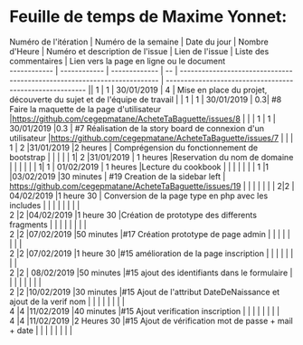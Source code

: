 # Feuille de temps de Maxime Yonnet:

Numéro de l'itération  | Numéro de la semaine | Date du jour  | Nombre d'Heure |  Numéro et description de l'issue |  Lien de l'issue | Liste des commentaires |  Lien vers la page en ligne ou le document  
------------  | ------------  | ------------- | -- | ------------------------------------------------------------------------ |  --------------------------------------------------------  ||
1             | 1              |  30/01/2019    | 4  |  Mise en place du projet, découverte du sujet et de l'équipe de travail  |    |
1             | 1              |  30/01/2019    | 0.3|  #8 Faire la maquette de la page d'utilisateur  |https://github.com/cegepmatane/AcheteTaBaguette/issues/8   |   |  |
1             | 1              |  30/01/2019   |0.3   | #7 Réalisation de la story board de connexion d'un utilisateur   |https://github.com/cegepmatane/AcheteTaBaguette/issues/7   |   |   |
1 | 2   |31/01/2019   |2 heures  | Comprégension du fonctionnement de bootstrap   |   |   |   |   |
1| 2  |31/01/2019   | 1 heures  |Reservation du nom de domaine    |   |   |   |   |   |
1| 1   | 01/02/2019  | 1 heures   |Lecture du cookbook   |   |   |   |   |   |   |
1 |1   |03/02/2019   |30 minutes    |  #19 Creation de la sidebar left | https://github.com/cegepmatane/AcheteTaBaguette/issues/19   |   |   |   |   |   |   |
2|2   | 04/02/2019  |1 heure 30   | Conversion de la page type en php avec les includes  |   |   |   |   |   |   |   |  
2  |2   |04/02/2019   |1 heure 30   |Création de prototype des differents fragments   |   |   |   |   |   |   |   |  
2  |2   |07/02/2019   |50 minutes   |#17 Création prototype de page admin    |   |   |   |   |   |   |   |  
2  |2   |07/02/2019   |1 heure 30   |#15 amélioration de la page inscription   |   |   |   |   |   |   |   |  
2  |2   | 08/02/2019  |50 minutes   |#15 ajout des identifiants dans le formulaire   |   |   |   |   |   |   |   |  
2  |2   |10/02/2019   |30 minutes   |#15 Ajout de l'attribut DateDeNaissance et ajout de la verif nom   |   |   |   |   |   |   |   |  
4  |4   |11/02/2019   |40 minutes   |#15 Ajout verification inscription   |   |   |   |   |   |   |   |  
4  |4   |11/02/2019   |2 Heures 30  |#15 Ajout de vérification mot de passe + mail + date   |   |   |   |   |   |   |   |  

